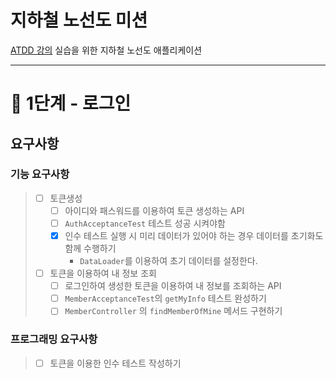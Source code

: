 # 지하철 노선도 미션
[ATDD 강의](https://edu.nextstep.camp/c/R89PYi5H) 실습을 위한 지하철 노선도 애플리케이션

---


# 🚀 1단계 - 로그인

## 요구사항
### 기능 요구사항
> - [ ] 토큰생성
>   - [ ] 아이디와 패스워드를 이용하여 토큰 생성하는 API
>   - [ ] `AuthAcceptanceTest` 테스트 성공 시켜야함
>   - [x] 인수 테스트 실행 시 미리 데이터가 있어야 하는 경우 데이터를 초기화도 함께 수행하기
>     - `DataLoader`를 이용하여 초기 데이터를 설정한다.
> - [ ] 토큰을 이용하여 내 정보 조회
>   - [ ] 로그인하여 생성한 토큰을 이용하여 내 정보를 조회하는 API 
>   - [ ] `MemberAcceptanceTest`의 `getMyInfo` 테스트 완성하기
>   - [ ] `MemberController` 의 `findMemberOfMine` 메서드 구현하기

### 프로그래밍 요구사항
> - [ ] 토큰을 이용한 인수 테스트 작성하기
